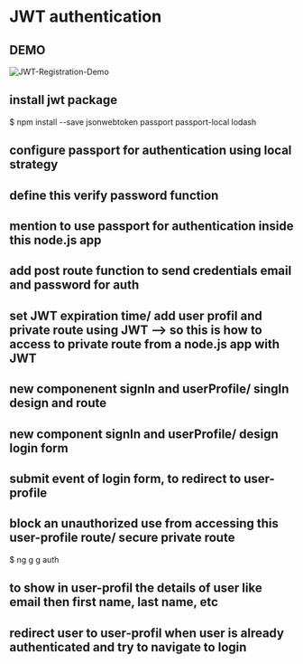# JWT authentication

## DEMO
![JWT-Registration-Demo](./images/demo/jwt-demo.gif)

## install jwt package
$  npm install --save jsonwebtoken passport passport-local lodash 

## configure passport for authentication using local strategy

## define this verify password function 

## mention to use passport for authentication inside this node.js app

## add post route function to send credentials email and password for auth

## set JWT expiration time/ add user profil and private route using JWT --> so this is how to access to private route from a node.js app with JWT

## new componenent signIn and userProfile/ singIn design and route

## new component signIn and userProfile/ design login form

## submit event of login form, to redirect to user-profile

## block an unauthorized use from accessing this user-profile route/ secure private route
$ ng g g auth

## to show in user-profil the details of user like email then first name, last name, etc

## redirect user to user-profil when user is already authenticated and try to navigate to login